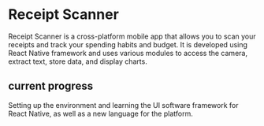 # Receipt Scanner

Receipt Scanner is a cross-platform mobile app that allows you to scan your receipts and track your spending habits and budget. It is developed using React Native framework and uses various modules to access the camera, extract text, store data, and display charts.

## current progress
Setting up the environment and learning the UI software framework for React Native, as well as a new language for the platform.


